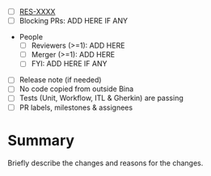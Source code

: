 - [ ] [RES-XXXX](https://binatechnologies.atlassian.net/browse/RES-XXXX)
- [ ] Blocking PRs: ADD HERE IF ANY
* People
  - [ ] Reviewers (>=1): ADD HERE
  - [ ] Merger (>=1): ADD HERE
  - [ ] FYI: ADD HERE IF ANY
- [ ] Release note (if needed)
- [ ] No code copied from outside Bina 
- [ ] Tests (Unit, Workflow, ITL & Gherkin) are passing
- [ ] PR labels, milestones & assignees

# Summary

Briefly describe the changes and reasons for the changes.
